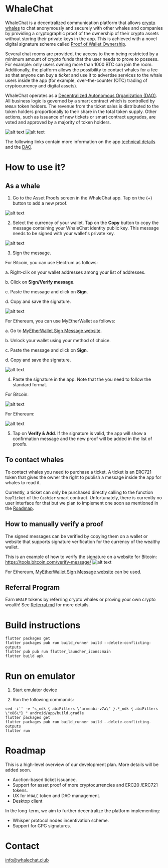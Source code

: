 # WhaleChat

WhaleChat is a decentralized communication platform that allows [crypto whales](https://en.bitcoinwiki.org/wiki/Whales) to chat anonymously and securely with other whales and companies by providing a cryptographic proof of the ownership of their crypto assets without storing their private keys in the app. This is achieved with a novel digital signature scheme called [Proof of Wallet Ownership](./Documentation.md#Proof-Of-Wallet-Ownership).

Several chat rooms are provided, the access to them being restricted by a minimum amount of crypto funds that the user needs to prove to possess. For example: only users owning more than 1000 BTC can join the room. Additionally, the platform allows the possibility to contact whales for a fee so that anyone can buy a *ticket* and use it to advertise services to the whale users inside the app (for example, over-the-counter (OTC) trading of cryptocurrency and digital assets).

WhaleChat operates as a [Decentralized Autonomous Organization (DAO)](./DAO.md). All business logic is governed by a smart contract which is controlled by `WHALE` token holders. The revenue from the ticket sales is distributed to the token holders proportionally to their share in the total token supply. Other actions, such as issuance of new tickets or smart contract upgrades, are voted and approved by a majority of token holders.

![alt text](img/contact_whale.png) ![alt text](img/member_list.png)

The following links contain more information on the app [technical details](./Documentation.md) and the [DAO](./DAO.md).

# How to use it?

## As a whale

1. Go to the Asset Proofs screen in the WhaleChat app. Tap on the (+) button to add a new proof.

![alt text](img/asset_proofs_screen_empty.png)

2. Select the currency of your wallet. Tap on the **Copy** button to copy the message containing your WhaleChat identity public key. This message needs to be signed with your wallet's private key.

![alt text](img/add_proof_screen_1.png)

3. Sign the message.

For Bitcoin, you can use Electrum as follows:

a. Right-clik on your wallet addresses among your list of addresses.

b. Click on **Sign/Verify message**.

c. Paste the message and click on **Sign**.

d. Copy and save the signature.

![alt text](img/electrum_sign.png)

For Ethereum, you can use MyEtherWallet as follows:

a. Go to [MyEtherWallet Sign Message website](https://www.myetherwallet.com/signmsg.html).

b. Unlock your wallet using your method of choice.

c. Paste the message and click on **Sign**.

d. Copy and save the signature.

![alt text](img/mew_sign.png)

4. Paste the signature in the app. Note that the you need to follow the standard format.

For Bitcoin:

![alt text](img/add_proof_screen_2.png)

For Ethereum:

![alt text](img/add_proof_screen_2.png)


5. Tap on **Verify & Add**. If the signature is valid, the app will show a confirmation message and the new proof will be added in the list of proofs.

## To contact whales

To contact whales you need to purchase a ticket. A ticket is an ERC721 token that gives the owner the right to publish a message inside the app for whales to read it.

Currently, a ticket can only be purchased directly calling to the function `buyTicket` of the `Cashier` smart contract. Unfortunately, there is currently no user interface for that but we plan to implement one soon as mentioned in the [Roadmap](#Roadmap).

## How to manually verify a proof

The signed messages can be verified by copying them on a wallet or website that supports signature verification for the currency of the wealthy wallet.

This is an example of how to verify the signature on a website for Bitcoin:
https://tools.bitcoin.com/verify-message/
![alt text](img/online-verify.png)

For Ethereum, [MyEtherWallet Sign Message website](https://www.myetherwallet.com/signmsg.html) can be used.

## Referral Program

Earn `WHALE` tokens by referring crypto whales or proving your own crypto wealth! See [Referral.md](Referral.md) for more details.

# Build instructions

```
flutter packages get
flutter packages pub run build_runner build --delete-conflicting-outputs
flutter pub pub run flutter_launcher_icons:main
flutter build apk
```

# Run on emulator

1. Start emulator device

2. Run the following commands:

```
sed -i'' -e "s_ndk { abiFilters \"armeabi-v7a\" }.*_ndk { abiFilters \"x86\"}_" android/app/build.gradle
flutter packages get
flutter packages pub run build_runner build --delete-conflicting-outputs
flutter run
```

# Roadmap

This is a high-level overview of our development plan. More details will be added soon.

- Auction-based ticket issuance.
- Support for asset proof of more cryptocurrencies and ERC20 /ERC721 tokens.
- UX for `WHALE` token and DAO management.
- Desktop client

In the long-term, we aim to further decentralize the platform implementing:
- Whisper protocol nodes incentivation scheme.
- Support for GPG signatures.

# Contact

[info@whalechat.club](mailto:info@whalechat.club)
